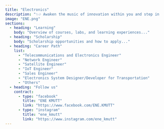 ```yaml
---
title: "Electronics"
description: "✨🎶 Awaken the music of innovation within you and step into the world of Electronics Engineering at KMUTT. Create melodies with code, explore how electric circuits work, discover amazing innovations, and find new sources of inspiration. Here, you’ll see that everyday technology can become a stage for your dreams. 📡✨"
image: "ENE.png"
sections:
  - heading: "Learning"
    body: "Overview of courses, labs, and learning experiences..."
  - heading: "Scholarship"
    body: "Scholarship opportunities and how to apply..."
  - heading: "Career Path"
    list:
      - "Telecommunications and Electronics Engineer"
      - "Network Engineer"
      - "Satellite Engineer"
      - "IoT Engineer"
      - "Sales Engineer"
      - "Electronics System Designer/Developer for Transportation"
      - "Others"
  - heading: "Follow us"
    contract:
      - type: "facebook"
        title: "ENE KMUTT"
        link: "https://www.facebook.com/ENE.KMUTT"
      - type: "instagram"
        title: "ene_kmutt"
        link: "https://www.instagram.com/ene_kmutt"
---
```

